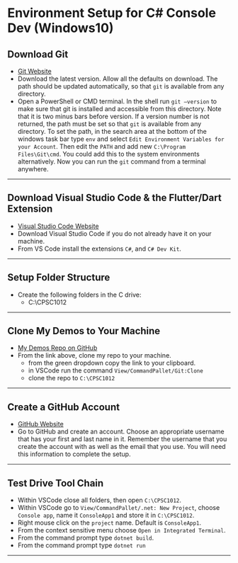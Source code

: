 # Environment Setup for C# Console Dev (Windows10)

## Download Git

- [Git Website](https://git-scm.com/)
- Download the latest version. Allow all the defaults on download. The path should be updated automatically, so that `git` is available from any directory.
- Open a PowerShell or CMD terminal. In the shell run `git –version` to make sure that git is installed and accessible from this directory. Note that it is two minus bars before version. If a version number is not returned, the path must be set so that `git` is available from any directory. To set the path, in the search area at the bottom of the windows task bar type `env` and select `Edit Environment Variables for your Account`. Then edit the `PATH` and add new `C:\Program Files\Git\cmd`. You could add this to the system environments alternatively. Now you can run the `git` command from a terminal anywhere.
  
----

## Download Visual Studio Code & the Flutter/Dart Extension

- [Visual Studio Code Website](https://code.visualstudio.com)
- Download Visual Studio Code if you do not already have it on your machine.
- From VS Code install the extensions `C#`, and `C# Dev Kit`.

---

## Setup Folder Structure

- Create the following folders in the C drive:
  - C:\CPSC1012

---

## Clone My Demos to Your Machine

- [My Demos Repo on GitHub](https://github.com/RobbinLawFlutter/flutter-demos-all)
- From the link above, clone my repo to your machine.
  - from the green dropdown copy the link to your clipboard.
  - in VSCode run the command `View/CommandPallet/Git:Clone`
  - clone the repo to `C:\CPSC1012`

---

## Create a GitHub Account

- [GitHub Website](https://github.com)
- Go to GitHub and create an account. Choose an appropriate username that has your first and last name in it. Remember the username that you create the account with as well as the email that you use. You will need this information to complete the setup.

---

## Test Drive Tool Chain

- Within VSCode close all folders, then open `C:\CPSC1012`.
- Within VSCode go to `View/CommandPallet/.net: New Project`, choose `Console app`, name it `ConsoleApp1` and store it in `C:\CPSC1012`.
- Right mouse click on the `project` name. Default is `ConsoleApp1`.
- From the context sensitive menu choose `Open in Integrated Terminal`.
- From the command prompt type `dotnet build`.
- From the command prompt type `dotnet run`

---